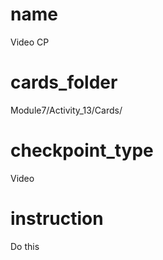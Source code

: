# name
Video CP  

# cards_folder
Module7/Activity_13/Cards/

# checkpoint_type
Video

# instruction
Do this